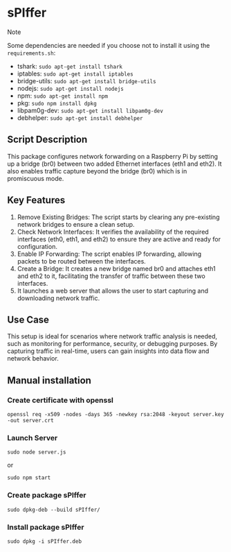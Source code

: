 # sPIffer

> [!NOTE]
> Some dependencies are needed if you choose not to install it using the ```requirements.sh```:  
> - tshark: ```sudo apt-get install tshark```  
> - iptables:  ```sudo apt-get install iptables```  
> - bridge-utils: ```sudo apt-get install bridge-utils```
> - nodejs: ```sudo apt-get install nodejs```
> - npm: ```sudo apt-get install npm```
> - pkg: ```sudo npm install dpkg```
> - libpam0g-dev: ```sudo apt-get install libpam0g-dev```
> - debhelper: ```sudo apt-get install debhelper```

## Script Description
This package configures network forwarding on a Raspberry Pi by setting up a bridge (br0) between two added Ethernet interfaces (eth1 and eth2). It also enables traffic capture beyond the bridge (br0) which is in promiscuous mode.
## Key Features
1. Remove Existing Bridges: The script starts by clearing any pre-existing network bridges to ensure a clean setup.
2. Check Network Interfaces: It verifies the availability of the required interfaces (eth0, eth1, and eth2) to ensure they are active and ready for configuration.
3. Enable IP Forwarding: The script enables IP forwarding, allowing packets to be routed between the interfaces.
4. Create a Bridge: It creates a new bridge named br0 and attaches eth1 and eth2 to it, facilitating the transfer of traffic between these two interfaces.
5. It launches a web server that allows the user to start capturing and downloading network traffic.
## Use Case
This setup is ideal for scenarios where network traffic analysis is needed, such as monitoring for performance, security, or debugging purposes. By capturing traffic in real-time, users can gain insights into data flow and network behavior.

## Manual installation

### Create certificate with openssl

    openssl req -x509 -nodes -days 365 -newkey rsa:2048 -keyout server.key -out server.crt

### Launch Server

    sudo node server.js

or

    sudo npm start

### Create package sPIffer

    sudo dpkg-deb --build sPIffer/

### Install package sPIffer

    sudo dpkg -i sPIffer.deb
